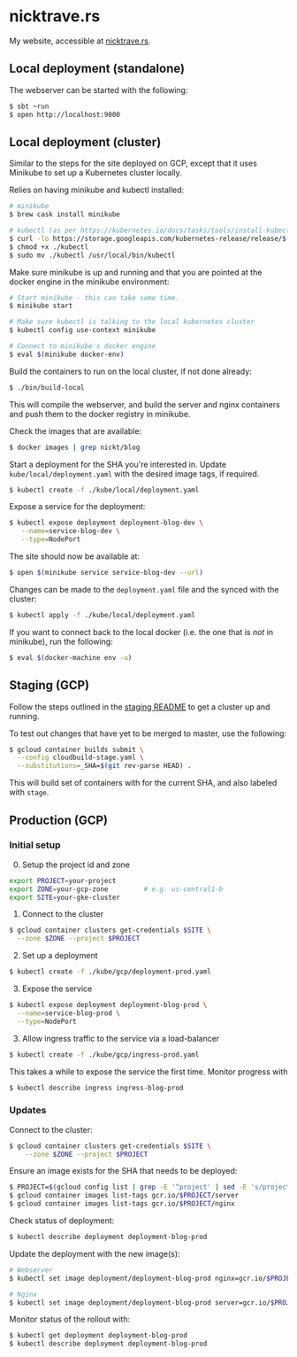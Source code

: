 # nicktrave.rs

My website, accessible at [nicktrave.rs](https://nicktrave.rs).

## Local deployment (standalone)

The webserver can be started with the following:

```bash
$ sbt ~run
$ open http://localhost:9000
```

## Local deployment (cluster)

Similar to the steps for the site deployed on GCP, except that it uses Minikube
to set up a Kubernetes cluster locally.

Relies on having minikube and kubectl installed:

```bash
# minikube
$ brew cask install minikube

# kubectl (as per https://kubernetes.io/docs/tasks/tools/install-kubectl/)
$ curl -lo https://storage.googleapis.com/kubernetes-release/release/$(curl -s https://storage.googleapis.com/kubernetes-release/release/stable.txt)/bin/darwin/amd64/kubectl
$ chmod +x ./kubectl
$ sudo mv ./kubectl /usr/local/bin/kubectl
```

Make sure minikube is up and running and that you are pointed at the docker
engine in the minikube environment:

```bash
# Start minikube - this can take some time.
$ minikube start

# Make sure kubectl is talking to the local kubernetes cluster
$ kubectl config use-context minikube

# Connect to minikube's docker engine
$ eval $(minikube docker-env)
```

Build the containers to run on the local cluster, if not done already:

```bash
$ ./bin/build-local
```

This will compile the webserver, and build the server and nginx containers and
push them to the docker registry in minikube.

Check the images that are available:

```bash
$ docker images | grep nickt/blog
```

Start a deployment for the SHA you're interested in. Update
`kube/local/deployment.yaml` with the desired image tags, if required.

```bash
$ kubectl create -f ./kube/local/deployment.yaml
```

Expose a service for the deployment:

```bash
$ kubectl expose deployment deployment-blog-dev \
   --name=service-blog-dev \
   --type=NodePort
```

The site should now be available at:

```bash
$ open $(minikube service service-blog-dev --url)
```

Changes can be made to the `deployment.yaml` file and the synced with the
cluster:

```bash
$ kubectl apply -f ./kube/local/deployment.yaml
```

If you want to connect back to the local docker (i.e. the one that is _not_ in
minikube), run the following:

```bash
$ eval $(docker-machine env -u)
```

## Staging (GCP)

Follow the steps outlined in the [staging README](kube/gcp/staging/README.md)
to get a cluster up and running.

To test out changes that have yet to be merged to master, use the following:

```bash
$ gcloud container builds submit \
  --config cloudbuild-stage.yaml \
  --substitutions=_SHA=$(git rev-parse HEAD) .
```

This will build set of containers with for the current SHA, and also labeled
with `stage`.

## Production (GCP)

### Initial setup

0. Setup the project id and zone

```bash
export PROJECT=your-project
export ZONE=your-gcp-zone         # e.g. us-central1-b
export SITE=your-gke-cluster
```

1. Connect to the cluster

```bash
$ gcloud container clusters get-credentials $SITE \
  --zone $ZONE --project $PROJECT
```

2. Set up a deployment

```bash
$ kubectl create -f ./kube/gcp/deployment-prod.yaml
```

3. Expose the service

```bash
$ kubectl expose deployment deployment-blog-prod \
  --name=service-blog-prod \
  --type=NodePort
```

3. Allow ingress traffic to the service via a load-balancer

```bash
$ kubectl create -f ./kube/gcp/ingress-prod.yaml
```

This takes a while to expose the service the first time. Monitor progress with

```bash
$ kubectl describe ingress ingress-blog-prod
```

### Updates

Connect to the cluster:

```bash
$ gcloud container clusters get-credentials $SITE \
    --zone $ZONE --project $PROJECT
```

Ensure an image exists for the SHA that needs to be deployed:

```bash
$ PROJECT=$(gcloud config list | grep -E '^project' | sed -E 's/project = (.*)/\1/')
$ gcloud container images list-tags gcr.io/$PROJECT/server
$ gcloud container images list-tags gcr.io/$PROJECT/nginx
```

Check status of deployment:

```bash
$ kubectl describe deployment deployment-blog-prod
```

Update the deployment with the new image(s):

```bash
# Webserver
$ kubectl set image deployment/deployment-blog-prod nginx=gcr.io/$PROJECT/nginx:SHA

# Nginx
$ kubectl set image deployment/deployment-blog-prod server=gcr.io/$PROJECT/server:SHA
```

Monitor status of the rollout with:

```bash
$ kubectl get deployment deployment-blog-prod
$ kubectl describe deployment deployment-blog-prod
```
